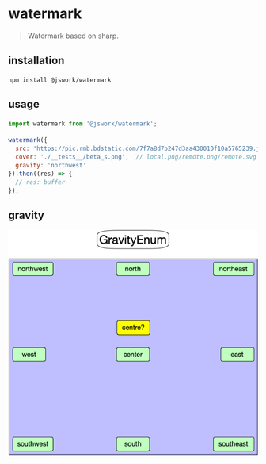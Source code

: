 # watermark
> Watermark based on sharp.

## installation
```shell
npm install @jswork/watermark
```

## usage
```js
import watermark from '@jswork/watermark';

watermark({
  src: 'https://pic.rmb.bdstatic.com/7f7a8d7b247d3aa430010f10a5765239.jpeg',
  cover: './__tests__/beta_s.png',  // local.png/remote.png/remote.svg
  gravity: 'northwest'
}).then((res) => {
  // res: buffer
});
```

## gravity
![](./docs/GravityEnum.png)

